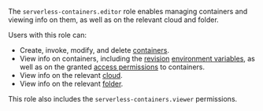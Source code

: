 The `serverless-containers.editor` role enables managing containers and viewing info on them, as well as on the relevant cloud and folder.

Users with this role can:
* Create, invoke, modify, and delete [containers](../../serverless-containers/concepts/container.md).
* View info on containers, including the [revision](../../serverless-containers/concepts/container.md#revision) [environment variables](../../serverless-containers/concepts/runtime.md#environment-variables), as well as on the granted [access permissions](../../iam/concepts/access-control/index.md) to containers.
* View info on the relevant [cloud](../../resource-manager/concepts/resources-hierarchy.md#cloud).
* View info on the relevant [folder](../../resource-manager/concepts/resources-hierarchy.md#folder).

This role also includes the `serverless-containers.viewer` permissions.